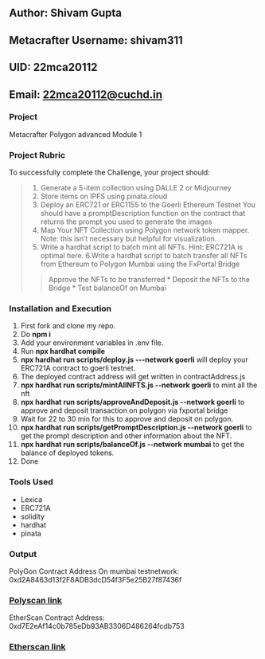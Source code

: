 ## Author: Shivam Gupta
## Metacrafter Username: shivam311
## UID: 22mca20112
## Email: 22mca20112@cuchd.in


### Project
Metacrafter Polygon advanced Module 1
### Project Rubric
To successfully complete the Challenge, your project should:

> 1. Generate a 5-item collection using DALLE 2 or Midjourney
> 2. Store items on IPFS using pinata.cloud
> 3. Deploy an ERC721 or ERC1155 to the Goerli Ethereum Testnet
      You should have a promptDescription function on the contract that returns the prompt you used to generate the images
> 4. Map Your NFT Collection using Polygon network token mapper. Note: this isn’t necessary but helpful for visualization.
> 5. Write a hardhat script to batch mint all NFTs. Hint: ERC721A is optimal here.
> 6.Write a hardhat script to batch transfer all NFTs from Ethereum to Polygon Mumbai using the FxPortal Bridge
>> Approve the NFTs to be transferred
      * Deposit the NFTs to the Bridge
      * Test balanceOf on Mumbai

### Installation and Execution
  1. First fork and clone my repo.
  2. Do **npm i**
  3. Add your environment variables in .env file.
  4. Run **npx hardhat compile**
  5. **npx hardhat run scripts/deploy.js ---network goerli** will deploy your ERC721A contract to goerli testnet.
  6. The deployed contract address will get written in contractAddress.js
  7. **npx hardhat run scripts/mintAllNFTS.js --network goerli** to mint all the nft
  8. **npx hardhat run scripts/approveAndDeposit.js --network goerli** to approve and deposit transaction on polygon via fxportal bridge
  9. Wait for 22 to 30 min for this to approve and deposit on polygon.
  10. **npx hardhat run scripts/getPromptDescription.js --network goerli** to get the prompt description and other information about the NFT.
  11. **npx hardhat run scripts/balanceOf.js --network mumbai** to get the balance of deployed tokens.
  12. Done

### Tools Used  
  * Lexica
  * ERC721A
  * solidity
  * hardhat
  * pinata

### Output

PolyGon Contract Address On mumbai testnetwork: 0xd2A8463d13f2F8ADB3dcD54f3F5e25B27f87436f
### [Polyscan link](https://mumbai.polygonscan.com/token/0xd2A8463d13f2F8ADB3dcD54f3F5e25B27f87436f)
EtherScan Contract Address: 0xd7E2eAf14c0b785eDb93AB3306D486264fcdb753
### [Etherscan link](https://goerli.etherscan.io/address/0xd7E2eAf14c0b785eDb93AB3306D486264fcdb753)




